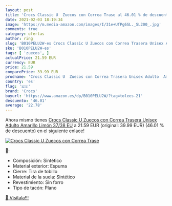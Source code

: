 ```yaml
---
layout: post
title: 'Crocs Classic U  Zuecos con Correa Trase al 46.01 % de descuento'
date: 2021-02-03 18:19:34
image: 'https://m.media-amazon.com/images/I/31e+UfPg6SL._SL200_.jpg'
comments: true
category: ofertas
author: ring
slug: 'B010PELU2W-es Crocs Classic U Zuecos con Correa Trasera Unisex Adulto...'
sku: 'B010PELU2W-es'
tags: [ 'zuecos', ]
actualPrice: 21.59 EUR
currency: EUR
price: 21.59
comparePrice: 39.99 EUR
prodname: 'Crocs Classic U  Zuecos con Correa Trasera Unisex Adulto  Amarillo  Limón   37/38 EU'
country: 'es'
flag: '🇪🇸'
brand: 'Crocs'
buyurl: 'https://www.amazon.es/dp/B010PELU2W/?tag=tolees-21'
descuento: '46.01'
average: '22.78'
---
```


Ahora mismo tienes [Crocs Classic U  Zuecos con Correa Trasera Unisex Adulto  Amarillo  Limón   37/38 EU](https://www.amazon.es/dp/B010PELU2W/?tag=tolees-21) a 21.59 EUR (original: 39.99 EUR) (46.01 %  de descuento) en el siguiente enlace!

[![Crocs Classic U  Zuecos con Correa Trase](https://m.media-amazon.com/images/I/31e+UfPg6SL._SL200_.jpg)](https://www.amazon.es/dp/B010PELU2W/?tag=tolees-21)

🔎:

- Composición: Sintético
- Material exterior: Espuma
- Cierre: Tira de tobillo
- Material de la suela: Sintético
- Revestimiento: Sin forro
- Tipo de tacón: Plano

[🛒 Visítala!!!](https://www.amazon.es/dp/B010PELU2W/?tag=tolees-21)
